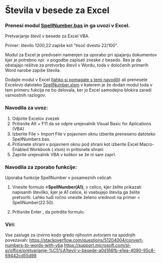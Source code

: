 # Števila v besede za Excel
### Prenesi modul [SpellNumber.bas](https://github.com/HostXnine/Stevila-v-besede-za-Excel/releases/download/v1.0.0/SpellNumber.bas) in ga uvozi v Excel.

Pretvarjanje števil v besede za Excel VBA.

Primer: število 1200,22 zapiše kot "tisoč dvesto 22/100".

Modul za Excel je predvsem namenjen za uporabo pri spajanju dokumentov kjer je potrebno npr. v pogodbe zapisati zneske z besedo.  Res je da obstajajo rešitve za pretvorbo števil v Wordu, toda v določenih primerih Word narobe zapiše števila.

Dodajte modul v Excel ([lahko si pomagate s temi navodili](https://support.microsoft.com/sl-si/office/pretvarjanje-%C5%A1tevil-v-besede-a0d166fb-e1ea-4090-95c8-69442cd55d98)) ali prenesete Excelovo datoteko [SpellNumber.xlsm](https://github.com/HostXnine/Stevila-v-besede-za-Excel/releases/download/v1.0.0/SpellNumber.xlsm) v katerem je že dodan modul toda v tem primeru fukcija ne bo delovala, ker jo Excel samodejno blokira zaradi varnostnih razlogov.

### Navodila za uvoz:
1. Odprite Excelov zvezek
2. Pritisnite Alt + F11 da se odpre urejevalnik Visual Basic for Aplications (VBA)
3. Izberite File > Import File v pojavnem oknu izberite preneseno datoteko SpellNumbers.bas.
4. Pritisnete shrani v pojavnem oknu pod shrani kot izberite Excel Macro-Enabled Workbook (.xlsm) in pritisnete shrani
5. Zaprite urejevalnik VBA v kolikor se že ni sam zaprl.

### Navodila za zporabo funkcije:
Uporaba funkcije SpellNumber v posameznih celicah
1. Vnesite formulo **=SpellNumber(A1)**, v celico, kjer želite prikazati napisanih številko, kjer je A1 celice, ki vsebujejo števila ga želite pretvoriti. Lahko tudi ročno vnesite želeno vrednost na primer = SpellNumber(22.50).

2. Pritisnite Enter , da potrdite formulo.

### Viri: 
Vse zasluge za izvirno kodo gredo njihovim avtorjem na spodnjih povezavah: 
https://stackoverflow.com/questions/51204004/convert-numbers-to-words-with-vba
https://support.microsoft.com/sl-si/office/pretvarjanje-%C5%A1tevil-v-besede-a0d166fb-e1ea-4090-95c8-69442cd55d98
